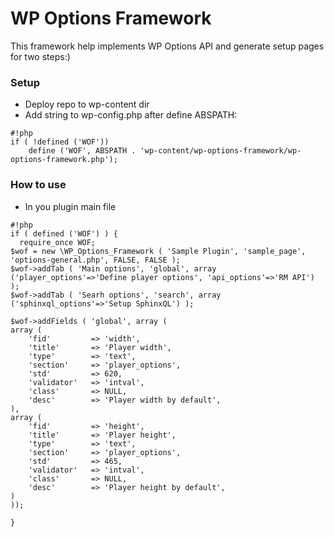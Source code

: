 # WP Options Framework #

This framework help implements WP Options API and generate setup pages for two steps:) 

### Setup ###

* Deploy repo to wp-content dir
* Add string to wp-config.php after define ABSPATH:

```
#!php
if ( !defined ('WOF'))
	define ('WOF', ABSPATH . 'wp-content/wp-options-framework/wp-options-framework.php');
```

### How to use ###

* In you plugin main file

```
#!php
if ( defined ('WOF') ) {
  require_once WOF;
$wof = new \WP_Options_Framework ( 'Sample Plugin', 'sample_page', 'options-general.php', FALSE, FALSE );
$wof->addTab ( 'Main options', 'global', array ('player_options'=>'Define player options', 'api_options'=>'RM API') );
$wof->addTab ( 'Searh options', 'search', array ('sphinxql_options'=>'Setup SphinxQL') );

$wof->addFields ( 'global', array (
array (
	'fid'         => 'width',
	'title'       => 'Player width',
	'type'        => 'text',
	'section'     => 'player_options',
	'std'         => 620,
	'validator'   => 'intval',
	'class'       => NULL,
	'desc'        => 'Player width by default',
),
array (
	'fid'         => 'height',
	'title'       => 'Player height',
	'type'        => 'text',
	'section'     => 'player_options',
	'std'         => 465,
	'validator'   => 'intval',
	'class'       => NULL,
	'desc'        => 'Player height by default',
)
));

}
```